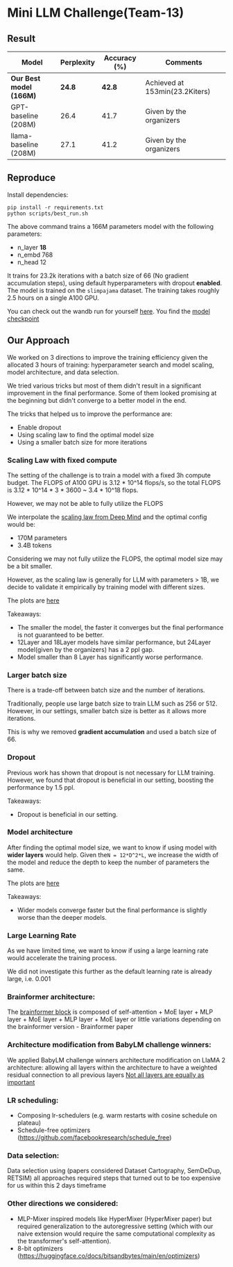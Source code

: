 # Mini LLM Challenge(Team-13)


## Result

| Model                     | Perplexity | Accuracy (%)   | Comments                       |
|---------------------------|------------|----------------|--------------------------------|
| **Our Best model (166M)** | **24.8**   | **42.8**       | Achieved at 153min(23.2Kiters) |
| GPT-baseline (208M)       | 26.4       | 41.7           | Given by the organizers        |
| llama-baseline (208M)     | 27.1       | 41.2           | Given by the organizers        |



## Reproduce 

Install dependencies: 

```
pip install -r requirements.txt
python scripts/best_run.sh
```

The above command trains a 166M parameters model with the following parameters:
- n_layer **18**
- n_embd 768 
- n_head 12

It trains for 23.2k iterations with a batch size of 66 (No gradient accumulation steps), using default hyperparameters with dropout **enabled**. 
The model is trained on the `slimpajama` dataset. 
The training takes roughly 2.5 hours on a single A100 GPU.

You can check out the wandb run for yourself [here](https://api.wandb.ai/links/lauzhack-llm/1s5gkhkm).
You find the [model checkpoint](https://drive.google.com/file/d/1Byj1gQRN-Lf2XqFmvCQMiNA_4aTjmDkO/view?usp=sharing)

## Our Approach

We worked on 3 directions to improve the training efficiency given the allocated 3 hours of training: hyperparameter search and model scaling, model architecture, and data selection. 

We tried various tricks but most of them didn't result in a significant improvement in the final performance.
Some of them looked promising at the beginning but didn't converge to a better model in the end.

The tricks that helped us to improve the performance are:
- Enable dropout
- Using scaling law to find the optimal model size
- Using a smaller batch size for more iterations

### Scaling Law with fixed compute

The setting of the challenge is to train a model with a fixed 3h compute budget.
The FLOPS of A100 GPU is 3.12 * 10^14 flops/s, so the total FLOPS is 3.12 * 10^14 * 3 * 3600 ~ 3.4 * 10^18 flops.

However, we may not be able to fully utilize the FLOPS

We interpolate the [scaling law from Deep Mind](https://arxiv.org/pdf/2203.15556.pdf) and the optimal config would be:
- 170M parameters
- 3.4B tokens

Considering we may not fully utilize the FLOPS, the optimal model size may be a bit smaller.

However, as the scaling law is generally for LLM with parameters > 1B, we decide to validate it empirically by training model with different sizes.

The plots are [here](https://api.wandb.ai/links/lauzhack-llm/df512dsi)

Takeaways:
- The smaller the model, the faster it converges but the final performance is not guaranteed to be better.
- 12Layer and 18Layer models have similar performance, but 24Layer model(given by the organizers) has a 2 ppl gap.
- Model smaller than 8 Layer has significantly worse performance.
  
### Larger batch size

There is a trade-off between batch size and the number of iterations.

Traditionally, people use large batch size to train LLM such as 256 or 512. 
However, in our settings, smaller batch size is better as it allows more iterations.

This is why we removed **gradient accumulation** and used a batch size of 66.

### Dropout

Previous work has shown that dropout is not necessary for LLM training.
However, we found that dropout is beneficial in our setting, boosting the performance by 1.5 ppl.

Takeaways:
- Dropout is beneficial in our setting.

### Model architecture

After finding the optimal model size, we want to know if using model with **wider layers** would help.
Given the`N = 12*D^2*L`, we increase the width of the model and reduce the depth to keep the number of parameters the same.

The plots are [here](https://wandb.ai/lauzhack-llm/width_depth_3h/reports/width-VS-depth--Vmlldzo3NjM1NTkz)

Takeaways:
- Wider models converge faster but the final performance is slightly worse than the deeper models.

### Large Learning Rate

As we have limited time, we want to know if using a large learning rate would accelerate the training process.

We did not investigate this further as the default learning rate is already large, i.e. 0.001

### Brainformer architecture: 
The [brainformer block](https://arxiv.org/pdf/2306.00008.pdf) is composed of self-attention + MoE layer + MLP layer + MoE layer + MLP layer + MoE layer or little variations depending on the brainformer version - Brainformer paper

### Architecture modification from BabyLM challenge winners:
We applied BabyLM challenge winners architecture modification on LlaMA 2 architecture: allowing all layers within the architecture to have a weighted residual connection to all previous layers 
[Not all layers are equally as important](https://arxiv.org/pdf/2311.02265.pdf)

### LR scheduling:

- Composing lr-schedulers (e.g. warm restarts with cosine schedule on plateau)
- Schedule-free optimizers (https://github.com/facebookresearch/schedule_free)

### Data selection:
Data selection using (papers considered Dataset Cartography, SemDeDup, RETSIM) all approaches required steps that turned out to be too expensive for us within this 2 days timeframe



### Other directions we considered:
- MLP-Mixer inspired models like HyperMixer (HyperMixer paper) but required generalization to the autoregressive setting (which with our naive extension would require the same computational complexity as the transformer's self-attention).
- 8-bit optimizers (https://huggingface.co/docs/bitsandbytes/main/en/optimizers)
